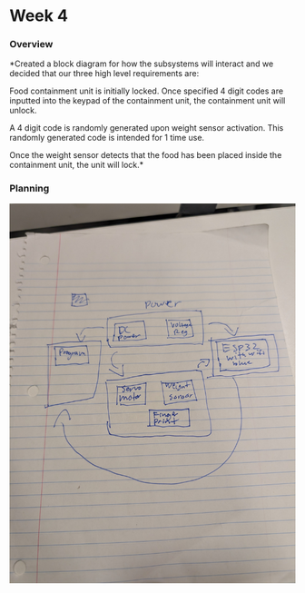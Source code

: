 # Week 4

### Overview
*Created a block diagram for how the subsystems will interact and we decided that our three high level requirements are:

Food containment unit is initially locked. Once specified 4 digit codes are inputted into the keypad of the containment unit, the containment unit will unlock.

A 4 digit code is randomly generated upon weight sensor activation. This randomly generated code is intended for 1 time use.

Once the weight sensor detects that the food has been placed inside the containment unit, the unit will lock.*

### Planning

![Week 4 Block Diagram Rough Draft](week4_rough_draft_block.png)
